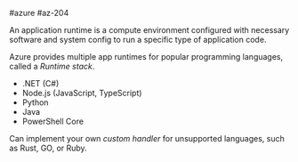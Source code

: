 #azure #az-204 

An application runtime is a compute environment configured with necessary software and system config to run a specific type of application code.

Azure provides multiple app runtimes for popular programming languages, called a *Runtime stack*.
- .NET (C#)
- Node.js (JavaScript, TypeScript)
- Python
- Java
- PowerShell Core

Can implement your own *custom handler* for unsupported languages, such as Rust, GO, or Ruby.